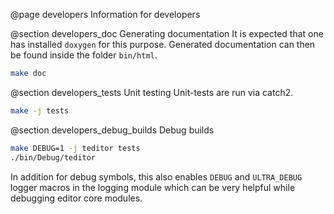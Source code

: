@page developers Information for developers

@section developers_doc Generating documentation
It is expected that one has installed `doxygen` for this purpose. Generated
documentation can then be found inside the folder `bin/html`.
```bash
make doc
```

@section developers_tests Unit testing
Unit-tests are run via catch2.
```bash
make -j tests
```

@section developers_debug_builds Debug builds
```bash
make DEBUG=1 -j teditor tests
./bin/Debug/teditor
```
In addition for debug symbols, this also enables `DEBUG` and `ULTRA_DEBUG`
logger macros in the logging module which can be very helpful while debugging
editor core modules.

